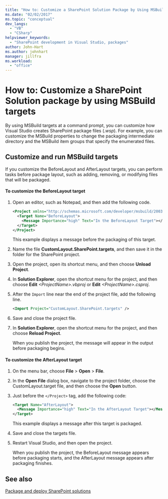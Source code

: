```yaml
---
title: "How to: Customize a SharePoint Solution Package by Using MSBuild Targets | Microsoft Docs"
ms.date: "02/02/2017"
ms.topic: "conceptual"
dev_langs:
  - "VB"
  - "CSharp"
helpviewer_keywords:
  - "SharePoint development in Visual Studio, packages"
author: John-Hart
ms.author: johnhart
manager: jillfra
ms.workload:
  - "office"
---
```

# How to: Customize a SharePoint Solution package by using MSBuild targets
  By using MSBuild targets at a command prompt, you can customize how Visual Studio creates SharePoint package files (*.wsp*). For example, you can customize the MSBuild properties to change the packaging intermediate directory and the MSBuild item groups that specify the enumerated files.

## Customize and run MSBuild targets
 If you customize the BeforeLayout and AfterLayout targets, you can perform tasks before package layout, such as adding, removing, or modifying files that will be packaged.

#### To customize the BeforeLayout target

1. Open an editor, such as Notepad, and then add the following code.

   ```xml
   <Project xmlns="http://schemas.microsoft.com/developer/msbuild/2003">
     <Target Name="BeforeLayout">
       <Message Importance="high" Text="In the BeforeLayout Target"></Message>
     </Target>
   </Project>
   ```

    This example displays a message before the packaging of this target.

2. Name the file **CustomLayout.SharePoint.targets**, and then save it in the folder for the SharePoint project.

3. Open the project, open its shortcut menu, and then choose **Unload Project**.

4. In **Solution Explorer**, open the shortcut menu for the project, and then choose **Edit** *\<ProjectName>.vbproj* or **Edit** *\<ProjectName>.csproj*.

5. After the `Import` line near the end of the project file, add the following line.

   ```xml
   <Import Project="CustomLayout.SharePoint.targets" />
   ```

6. Save and close the project file.

7. In **Solution Explorer**, open the shortcut menu for the project, and then choose **Reload Project**.

   When you publish the project, the message will appear in the output before packaging begins.

#### To customize the AfterLayout target

1. On the menu bar, choose **File** > **Open** > **File**.

2. In the **Open File** dialog box, navigate to the project folder, choose the CustomLayout.target file, and then choose the **Open** button.

3. Just before the `</Project>` tag, add the following code:

   ```xml
   <Target Name="AfterLayout">
     <Message Importance="high" Text="In the AfterLayout Target"></Message>
   </Target>
   ```

    This example displays a message after this target is packaged.

4. Save and close the targets file.

5. Restart Visual Studio, and then open the project.

   When you publish the project, the BeforeLayout message appears before packaging starts, and the AfterLayout message appears after packaging finishes.

## See also
 [Package and deploy SharePoint solutions](../sharepoint/packaging-and-deploying-sharepoint-solutions.md)
